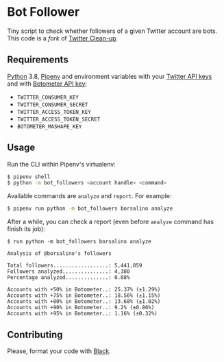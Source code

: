 Bot Follower
================

Tiny script to check whether followers of a given Twitter account are bots.
This code is a _fork_ of [Twitter
Clean-up](https://github.com/cuducos/twitter-cleanup). 

Requirements
------------

[Python](https://python.org) 3.8, [Pipenv](https://pipenv.readthedocs.io/en/latest/) and environment variables with your [Twitter API keys](https://developer.twitter.com/apps) and with [Botometer API key](https://market.mashape.com/OSoMe/botometer):

  * ``TWITTER_CONSUMER_KEY``
  * ``TWITTER_CONSUMER_SECRET``
  * ``TWITTER_ACCESS_TOKEN_KEY``
  * ``TWITTER_ACCESS_TOKEN_SECRET``
  * ``BOTOMETER_MASHAPE_KEY``

Usage
-----

Run the CLI within Pipenv's virtualenv:

```bash
$ pipenv shell
$ python -m bot_followers <account handle> <command>
```

Available commands are `analyze` and `report`. For example:

```bash
$ pipenv run python -m bot_followers borsalino analyze
```

After a while, you can check a report (even before `analyze` command has finish its job):

```
$ run python -m bot_followers borsalino analyze

Analysis of @borsalino's followers

Total followers..................: 5,441,059
Followers analyzed...............: 4,380
Percentage analyzed..............: 0.08%

Accounts with +50% in Botometer..: 25.37% (±1.29%)
Accounts with +75% in Botometer..: 18.56% (±1.15%)
Accounts with +80% in Botometer..: 13.68% (±1.02%)
Accounts with +90% in Botometer..: 9.2% (±0.86%)
Accounts with +95% in Botometer..: 1.16% (±0.32%)
```

Contributing
------------

Please, format your code with [Black](https://github.com/ambv/black).
